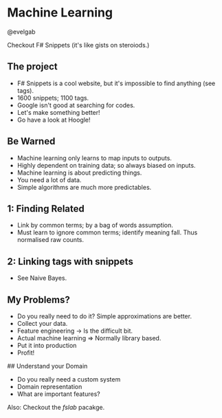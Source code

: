 # Machine Learning

@evelgab

Checkout F# Snippets (it's like gists on steroiods.)

## The project
- F# Snippets is a cool website, but it's impossible to find anything (see tags).
- 1600 snippets; 1100 tags.
- Google isn't good at searching for codes.
- Let's make something better!
- Go have a look at Hoogle!

## Be Warned
- Machine learning only learns to map inputs to outputs.
- Highly dependent on training data; so always biased on inputs.
- Machine learning is about predicting things.
- You need a lot of data.
- Simple algorithms are much more predictables.

## 1: Finding Related
- Link by common terms; by a bag of words assumption.
- Must learn to ignore common terms; identify meaning fall. Thus normalised raw counts.

## 2: Linking tags with snippets
- See Naive Bayes.

## My Problems?
- Do you really need to do it? Simple approximations are better.
- Collect your data.
- Feature engineering -> Is the difficult bit.
- Actual machine learning => Normally library based.
- Put it into production
- Profit!

## Understand your Domain
- Do you really need a custom system
- Domain representation
- What are important features?

Also: Checkout the _fslab_ pacakge.
